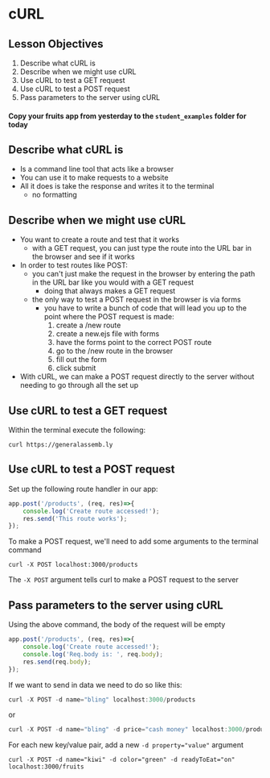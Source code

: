 # cURL

## Lesson Objectives

1. Describe what cURL is
1. Describe when we might use cURL
1. Use cURL to test a GET request
1. Use cURL to test a POST request
1. Pass parameters to the server using cURL


#### Copy your fruits app from yesterday to the `student_examples` folder for today

## Describe what cURL is

- Is a command line tool that acts like a browser
- You can use it to make requests to a website
- All it does is take the response and writes it to the terminal
    - no formatting

## Describe when we might use cURL

- You want to create a route and test that it works
    - with a GET request, you can just type the route into the URL bar in the browser and see if it works
- In order to test routes like POST:
    - you can't just make the request in the browser by entering the path in the URL bar like you would with a GET request
        - doing that always makes a GET request
    - the only way to test a POST request in the browser is via forms
        - you have to write a bunch of code that will lead you up to the point where the POST request is made:
            1. create a /new route
            1. create a new.ejs file with forms
            1. have the forms point to the correct POST route
            1. go to the /new route in the browser
            1. fill out the form
            1. click submit
- With cURL, we can make a POST request directly to the server without needing to go through all the set up

## Use cURL to test a GET request

Within the terminal execute the following:

```
curl https://generalassemb.ly
```

## Use cURL to test a POST request

Set up the following route handler in our app:

```javascript
app.post('/products', (req, res)=>{
    console.log('Create route accessed!');
    res.send('This route works');
});
```

To make a POST request, we'll need to add some arguments to the terminal command

```
curl -X POST localhost:3000/products
```

The `-X POST` argument tells curl to make a POST request to the server

## Pass parameters to the server using cURL

Using the above command, the body of the request will be empty

```javascript
app.post('/products', (req, res)=>{
    console.log('Create route accessed!');
    console.log('Req.body is: ', req.body);
    res.send(req.body);
});
```

If we want to send in data we need to do so like this:

```javascript
curl -X POST -d name="bling" localhost:3000/products
```

or

```javascript
curl -X POST -d name="bling" -d price="cash money" localhost:3000/products
```

For each new key/value pair, add a new `-d property="value"` argument

```
curl -X POST -d name="kiwi" -d color="green" -d readyToEat="on" localhost:3000/fruits
```
